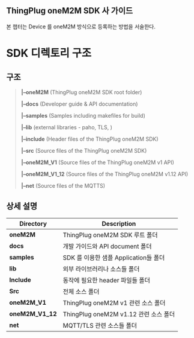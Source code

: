 ## ThingPlug oneM2M SDK 사 가이드
본 챕터는 Device 를 oneM2M 방식으로 등록하는 방법을 서술한다.


 SDK 디렉토리 구조
==================

구조
----

> **|–oneM2M** (ThingPlug oneM2M SDK root folder)
>
> **|–docs** (Developer guide & API documentation)
>
> **|–samples** (Samples including makefiles for build)
>
> **|–lib** (external libraries - paho, TLS, )
>
> **|–include** (Header files of the ThingPlug oneM2M SDK)
>
> **|–src** (Source files of the ThingPlug oneM2M SDK)
>
> **|–oneM2M\_V1** (Source files of the ThingPlug oneM2M v1 API)
>
> **|–oneM2M\_V1\_12** (Source files of the ThingPlug oneM2M v1.12 API)
>
> **|–net** (Source files of the MQTTS)

상세 설명
---------

| Directory          | Description                           |
|--------------------|---------------------------------------|
| **oneM2M**         | ThingPlug oneM2M SDK 루트 폴더        |
| **docs**           | 개발 가이드와 API document 폴더       |
| **samples**        | SDK 를 이용한 샘플 Application들 폴더 |
| **lib**            | 외부 라이브러리나 소스들 폴더         |
| **Include**        | 동작에 필요한 header 파일들 폴더      |
| **Src**            | 전체 소스 폴더                        |
| **oneM2M\_V1**     | ThingPlug oneM2M v1 관련 소스 폴더    |
| **oneM2M\_V1\_12** | ThingPlug oneM2M v1.12 관련 소스 폴더 |
| **net**            | MQTT/TLS 관련 소스들 폴더             |
